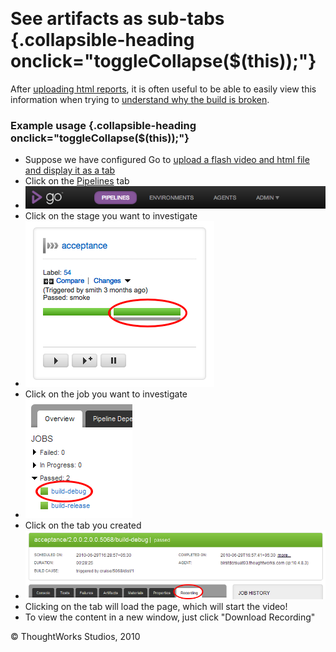 
 

See artifacts as sub-tabs {.collapsible-heading onclick="toggleCollapse($(this));"}
=========================

After [uploading html reports](../configuration/dev_upload_test_report.html), it is often
useful to be able to easily view this information when trying to
[understand why the build is
broken](dev_understand_why_build_broken.md).

### Example usage {.collapsible-heading onclick="toggleCollapse($(this));"}

-   Suppose we have configured Go to [upload a flash video and html file
    and display it as a tab](../configuration/dev_upload_test_report.html)
-   Click on the [Pipelines](../navigations/Pipelines_Dashboard_page.html) tab
-   ![](../resources/images/cruise/topnav_pipelines.png)
-   Click on the stage you want to investigate
-   ![](../resources/images/cruise/dev/see_artifact_as_tab/click_on_stage.png)
-   Click on the job you want to investigate
-   ![](../resources/images/cruise/dev/see_artifact_as_tab/2_click_job_with_tab.png)
-   Click on the tab you created
-   ![](../resources/images/cruise/dev/see_artifact_as_tab/3_click_my_subtab.png)
-   Clicking on the tab will load the page, which will start the video!
-   To view the content in a new window, just click "Download Recording"





© ThoughtWorks Studios, 2010

